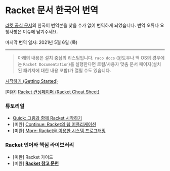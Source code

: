 # Racket 문서 한국어 번역

[라켓 공식 문서](https://docs.racket-lang.org/)의 한국어 번역본을 찾을 수가 없어 번역하게 되었습니다. 번역 오류나 요청사항은 이슈에 남겨주세요.

마지막 번역 일자: 2021년 5월 6일 (목)

---

> 아래의 내용은 설치 중심의 리스팅입니다. `raco docs` (윈도우나 맥 OS의 경우에는 `Racket Documentation`)를 실행한다면 로컬/사용자 맞춤 문서 페이지(설치된 패키지에 대한 내용 포함)가 열릴 수도 있습니다.

[시작하기 (Getting Started)](/getting-started.md)

[미완] [Racket 컨닝페이퍼 (Racket Cheat Sheet)](/racket-cheat-sheet.md)

### 튜토리얼
- [Quick: 그림과 함께 Racket 시작하기](/tutorial/quick.md)
- [미완] [Continue: Racket의 웹 어플리케이션](/tutorial/continue.md)
- [미완] [More: Racket을 이용한 시스템 프로그래밍](/tutorial/more.md)

### Racket 언어와 핵심 라이브러리
- [미완] Racket 가이드
- [미완] <b><a href="/racket-reference/racket-reference.html">Racket 참고 문헌</a></b>
